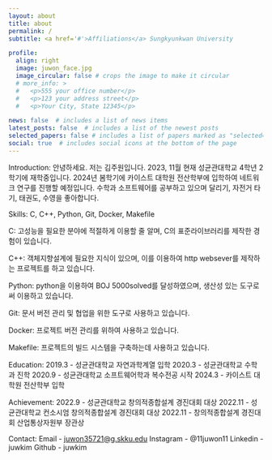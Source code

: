 ```yaml
---
layout: about
title: about
permalink: /
subtitle: <a href='#'>Affiliations</a> Sungkyunkwan University

profile:
  align: right
  image: juwon_face.jpg
  image_circular: false # crops the image to make it circular
  # more_info: >
  #   <p>555 your office number</p>
  #   <p>123 your address street</p>
  #   <p>Your City, State 12345</p>

news: false  # includes a list of news items
latest_posts: false  # includes a list of the newest posts
selected_papers: false # includes a list of papers marked as "selected={true}"
social: true  # includes social icons at the bottom of the page
---
```


Introduction:
안녕하세요. 저는 김주원입니다. 2023, 11월 현재 성균관대학교 4학년 2학기에 재학중입니다.
2024년 봄학기에 카이스트 대학원 전산학부에 입학하여 네트워크 연구를 진행할 예정입니다.
수학과 소프트웨어를 공부하고 있으며 달리기, 자전거 타기, 태권도, 수영을 좋아합니다.

Skills:
C, C++, Python, Git, Docker, Makefile

C: 고성능을 필요한 분야에 적절하게 이용할 줄 알며, C의 표준라이브러리를 제작한 경험이 있습니다.

C++: 객체지향설계에 필요한 지식이 있으며, 이를 이용하여 http websever를 제작하는 프로젝트를 하고 있습니다.

Python: python을 이용하여 BOJ 5000solved를 달성하였으며, 생산성 있는 도구로써 이용하고 있습니다.

Git: 문서 버전 관리 및 협업을 위한 도구로 사용하고 있습니다.

Docker: 프로젝트 버전 관리를 위하여 사용하고 있습니다.

Makefile: 프로젝트의 빌드 시스템을 구축하는데 사용하고 있습니다.

Education:
2019.3 - 성균관대학교 자연과학계열 입학
2020.3 - 성균관대학교 수학과 진학
2020.9 - 성균관대학교 소프트웨어학과 복수전공 시작
2024.3 - 카이스트 대학원 전산학부 입학

Achievement:
2022.9 - 성균관대학교 창의적종합설계 경진대회 대상
2022.11 - 성균관대학교 컨소시엄 창의적종합설계 경진대회 대상
2022.11 - 창의적종합설계 경진대회 산업통상자원부 장관상

Contact:
Email - juwon35721@g.skku.edu
Instagram - @11juwon11
Linkedin - juwkim
Github - juwkim